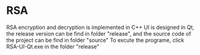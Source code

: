 # RSA
RSA encryption and decryption is implemented in C++
UI is designed in Qt, the release version can be find in folder "release", and the source code of the project can be find in folder "source"
To excute the programe, click RSA-UI-Qt.exe in the folder "release"
